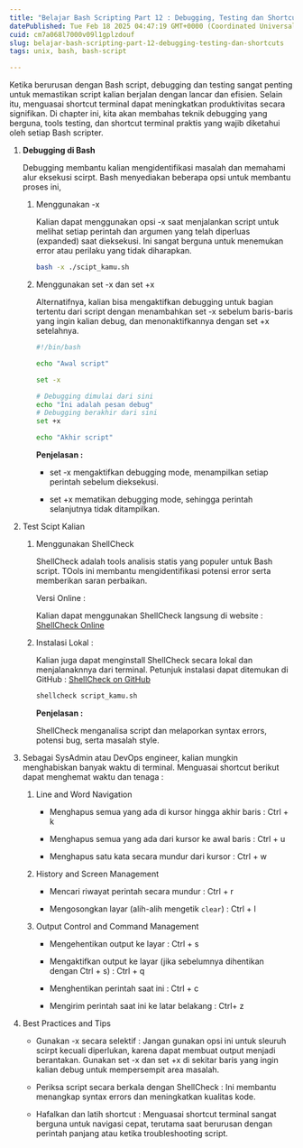 ```yaml
---
title: "Belajar Bash Scripting Part 12 : Debugging, Testing dan Shortcuts"
datePublished: Tue Feb 18 2025 04:47:19 GMT+0000 (Coordinated Universal Time)
cuid: cm7a068l7000v09l1gplzdouf
slug: belajar-bash-scripting-part-12-debugging-testing-dan-shortcuts
tags: unix, bash, bash-script

---
```


Ketika berurusan dengan Bash script, debugging dan testing sangat penting untuk memastikan script kalian berjalan dengan lancar dan efisien. Selain itu, menguasai shortcut terminal dapat meningkatkan produktivitas secara signifikan. Di chapter ini, kita akan membahas teknik debugging yang berguna, tools testing, dan shortcut terminal praktis yang wajib diketahui oleh setiap Bash scripter.

1. **Debugging di Bash**
    
    Debugging membantu kalian mengidentifikasi masalah dan memahami alur eksekusi scirpt. Bash menyediakan beberapa opsi untuk membantu proses ini,
    
    1. Menggunakan -x
        
        Kalian dapat menggunakan opsi -x saat menjalankan script untuk melihat setiap perintah dan argumen yang telah diperluas (expanded) saat dieksekusi. Ini sangat berguna untuk menemukan error atau perilaku yang tidak diharapkan.
        
        ```bash
        bash -x ./scipt_kamu.sh
        ```
        
    2. Menggunakan set -x dan set +x
        
        Alternatifnya, kalian bisa mengaktifkan debugging untuk bagian tertentu dari script dengan menambahkan set -x sebelum baris-baris yang ingin kalian debug, dan menonaktifkannya dengan set +x setelahnya.
        
        ```bash
        #!/bin/bash
        
        echo "Awal script"
        
        set -x
        
        # Debugging dimulai dari sini
        echo "Ini adalah pesan debug"
        # Debugging berakhir dari sini
        set +x
        
        echo "Akhir script"
        ```
        
        **Penjelasan :**
        
        * set -x mengaktifkan debugging mode, menampilkan setiap perintah sebelum dieksekusi.
            
        * set +x mematikan debugging mode, sehingga perintah selanjutnya tidak ditampilkan.
            
2. Test Scipt Kalian
    
    1. Menggunakan ShellCheck
        
        ShellCheck adalah tools analisis statis yang populer untuk Bash script. TOols ini membantu mengidentifikasi potensi error serta memberikan saran perbaikan.
        
        Versi Online :
        
        Kalian dapat menggunakan ShellCheck langsung di website : [ShellCheck Online](https://www.shellcheck.net)
        
    2. Instalasi Lokal :
        
        Kalian juga dapat menginstall ShellCheck secara lokal dan menjalanaknnya dari terminal. Petunjuk instalasi dapat ditemukan di GitHub : [ShellCheck on GitHub](https://github.com/koalaman/shellcheck)
        
        ```bash
        shellcheck script_kamu.sh
        ```
        
        **Penjelasan :**
        
        ShellCheck menganalisa script dan melaporkan syntax errors, potensi bug, serta masalah style.
        
3. Sebagai SysAdmin atau DevOps engineer, kalian mungkin menghabiskan banyak waktu di terminal. Menguasai shortcut berikut dapat menghemat waktu dan tenaga :
    
    1. Line and Word Navigation
        
        * Menghapus semua yang ada di kursor hingga akhir baris : Ctrl + k
            
        * Menghapus semua yang ada dari kursor ke awal baris : Ctrl + u
            
        * Menghapus satu kata secara mundur dari kursor : Ctrl + w
            
    2. History and Screen Management
        
        * Mencari riwayat perintah secara mundur : Ctrl + r
            
        * Mengosongkan layar (alih-alih mengetik `clear`) : Ctrl + l
            
    3. Output Control and Command Management
        
        * Mengehentikan output ke layar : Ctrl + s
            
        * Mengaktifkan output ke layar (jika sebelumnya dihentikan dengan Ctrl + s) : Ctrl + q
            
        * Menghentikan perintah saat ini : Ctrl + c
            
        * Mengirim perintah saat ini ke latar belakang : Ctrl+ z
            
4. Best Practices and Tips
    
    * Gunakan -x secara selektif : Jangan gunakan opsi ini untuk sleuruh scirpt kecuali diperlukan, karena dapat membuat output menjadi berantakan. Gunakan set -x dan set +x di sekitar baris yang ingin kalian debug untuk mempersempit area masalah.
        
    * Periksa script secara berkala dengan ShellCheck : Ini membantu menangkap syntax errors dan meningkatkan kualitas kode.
        
    * Hafalkan dan latih shortcut : Menguasai shortcut terminal sangat berguna untuk navigasi cepat, terutama saat berurusan dengan perintah panjang atau ketika troubleshooting script.